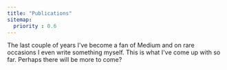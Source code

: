 ```yaml
---
title: "Publications"
sitemap:
  priority : 0.6
---
```

The last couple of years I've become a fan of Medium and on rare occasions I even write something myself. This is what I've come up with so far. Perhaps there will be more to come?